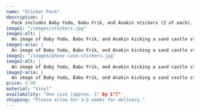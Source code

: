 ```yaml
---
name: "Sticker Pack"
description: |
  Pack includes Baby Yoda, Babu Frik, and Anakin stickers (2 of each).
image1: "/images/stickers.jpg"
image1-alt: |
  An image of Baby Yoda, Babu Frik, and Anakin kicking a sand castle stickers.
image1-aria: |
  An image of Baby Yoda, Babu Frik, and Anakin kicking a sand castle stickers.
image2: "/images/phone-case-stickers.jpg"
image2-alt: |
  An image of Baby Yoda, Babu Frik, and Anakin kicking a sand castle stickers placed on the back of a phone case.
image2-aria: |
  An image of Baby Yoda, Babu Frik, and Anakin kicking a sand castle stickers placed on the back of a phone case.
price: 4.99
material: "Vinyl"
availability: "One size (approx. 1" by 1")"
shipping: "Please allow for 1–2 weeks for delivery."
---
```

